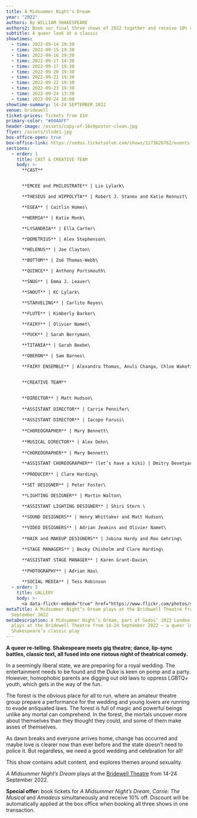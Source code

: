 ```yaml
---
title: A Midsummer Night’s Dream
year: "2022"
authors: By WILLIAM SHAKESPEARE
authors2: Book our final three shows of 2022 together and receive 10% off
subtitle: A queer look at a classic
showtimes:
  - time: 2022-09-14 19:30
  - time: 2022-09-15 19:30
  - time: 2022-09-16 19:30
  - time: 2022-09-17 14:30
  - time: 2022-09-17 19:30
  - time: 2022-09-20 19:30
  - time: 2022-09-21 19:30
  - time: 2022-09-22 19:30
  - time: 2022-09-23 19:30
  - time: 2022-09-24 13:30
  - time: 2022-09-24 18:00
showtime-summary: 14-24 SEPTEMBER 2022
venue: bridewell
ticket-prices: Tickets from £10
primary-color: "#00AAFF"
header-image: /assets/copy-of-16x9poster-clean.jpg
flyer: /assets/slide1.jpg
box-office-open: true
box-office-link: https://sedos.ticketsolve.com/shows/1173626762/events
sections:
  - order: 1
    title: CAST & CREATIVE TEAM
    body: >-
      **CAST**


      **EMCEE and PHILOSTRATE** | Lio Lylark\

      **THESEUS and HIPPOLYTA** | Robert J. Stanex and Katie Rennuit\

      **EGEA** | Caitlin Homes\

      **HERMIA** | Katie Monk\

      **LYSANDRIA** | Ella Carter\

      **DEMETRIUS** | Alex Stephenson\

      **HELENUS** | Joe Clayton\

      **BOTTOM** | Zoë Thomas-Webb\

      **QUINCE** | Anthony Portsmouth\

      **SNUG** | Emma J. Leaver\

      **SNOUT** | KC Lylark\

      **STARVELING** | Carlito Reyes\

      **FLUTE** | Kimberly Barker\

      **FAIRY** | Olivier Namet\

      **PUCK** | Sarah Berryman\

      **TITANIA** | Sarah Beebe\

      **OBERON** | Sam Barnes\

      **FAIRY ENSEMBLE** | Alexandra Thomas, Anuli Changa, Chloe Wakefield, Francesca Perselli, Rochelle Bison and Tracy Garcia


      **CREATIVE TEAM**


      **DIRECTOR** | Matt Hudson\
      
      **ASSISTANT DIRECTOR** | Carrie Pennifer\
      
      **ASSISTANT DIRECTOR** | Iacopo Farusi\
      
      **CHOREOGRAPHER** | Mary Bennett\
     
      **MUSICAL DIRECTOR** | Alex Dehn\
      
      **CHOREOGRAPHER** | Mary Bennett\

      **ASSISTANT CHOREOGRAPHER** (let’s have a kiki) | Dmitry Devetyarov\
      
      **PRODUCER** | Clare Harding\

      **SET DESIGNER** | Peter Foster\

      **LIGHTING DESIGNER** | Martin Walton\

      **ASSISTANT LIGHTING DESIGNER** | Shiri Stern \

      **SOUND DESIGNERS** | Henry Whittaker and Matt Hudson\
      
      **VIDEO DESIGNERS** | Adrian Jeakins and Olivier Namet\
      
      **HAIR and MAKEUP DESIGNERS** | Jobina Hardy and Roo Gehring\

      **STAGE MANAGERS** | Becky Chisholm and Clare Harding\

      **ASSISTANT STAGE MANAGER** | Karen Grant-Davie\
      
      **PHOTOGRAPHY** | Adrian Hau\
      
      **SOCIAL MEDIA** | Tess Robinson
  - order: 2
    title: GALLERY
    body: >-
      <a data-flickr-embed="true" href="https://www.flickr.com/photos/sedos/albums/72177720301436006" title="A Midsummer Night&#x27;s Dream - 2022"><img src="https://live.staticflickr.com/65535/52298704068_5ac9dfccf2.jpg" width="640" height="480" alt="A Midsummer Night&#x27;s Dream - 2022"></a><script async src="//embedr.flickr.com/assets/client-code.js" charset="utf-8"></script>
metaTitle: A Midsummer Night’s Dream plays at the Bridewell Theatre from 14-24
  September 2022
metaDescription: A Midsummer Night’s Dream, part of Sedos’ 2022 London season,
  plays at the Bridewell Theatre from 14-24 September 2022 – a queer look at
  Shakespeare’s classic play
---
```

**A queer re-telling. Shakespeare meets gig theatre; dance, lip-sync battles, classic text, all fused into one riotous night of theatrical comedy.**

In a seemingly liberal state, we are preparing for a royal wedding. The entertainment needs to be found and the Duke is keen on pomp and a party. However, homophobic parents are digging out old laws to oppress LGBTQ+ youth, which gets in the way of the fun. 

The forest is the obvious place for all to run, where an amateur theatre group prepare a performance for the wedding and young lovers are running to evade antiquated laws. The forest is full of magic and powerful beings unlike any mortal can comprehend. In the forest, the mortals uncover more about themselves than they thought they could, and some of them make asses of themselves. 

As dawn breaks and everyone arrives home, change has occurred and maybe love is clearer now than ever before and the state doesn’t need to police it. But regardless, we need a good wedding and celebration for all!

This show contains adult content, and explores themes around sexuality.

*A Midsummer Night’s Dream* plays at the [Bridewell Theatre](https://sedos.co.uk/venues/bridewell) from 14-24 September 2022.

**Special offer:** book tickets for *A Midsummer Night’s Dream*, *Carrie: The Musical* and *Amadeus* simultaneously and receive 10% off. Discount will be automatically applied at the box office when booking all three shows in one transaction.
